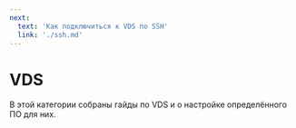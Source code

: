```yaml
---
next:
  text: 'Как подключиться к VDS по SSH'
  link: './ssh.md'
---
```


# VDS

В этой категории собраны гайды по VDS и о настройке определённого ПО для них.
